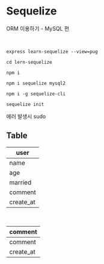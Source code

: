 # Sequelize
ORM 이용하기 - MySQL 편

<br>

~~~
express learn-sequelize --view=pug

cd lern-sequelize

npm i

npm i sequelize mysql2

npm i -g sequelize-cli

sequelize init
~~~
에러 발생시 sudo


## Table
|user|
|---|
|name|
|age|
|married|
|comment|
|create_at|

<br>

|comment|
|---|
|comment|
|create_at|
